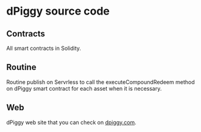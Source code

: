 # dPiggy source code

## Contracts
All smart contracts in Solidity.

## Routine
Routine publish on Servrless to call the executeCompoundRedeem method on dPiggy smart contract for each asset when it is necessary.

## Web
dPiggy web site that you can check on [dpiggy.com](https://dpiggy.com).
